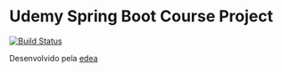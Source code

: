 # Udemy Spring Boot Course Project

[![Build Status](https://travis-ci.org/adilcjr/udemy-spring-boot.svg?branch=master)](https://travis-ci.org/adilcjr/udemy-spring-boot)

Desenvolvido pela [edea](https://edea.com.br)